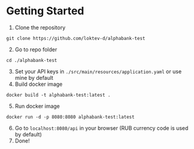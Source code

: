 # Getting Started

1. Clone the repository
```
git clone https://github.com/loktev-d/alphabank-test
 ```
2. Go to repo folder
```
cd ./alphabank-test
```
3. Set your API keys in `./src/main/resources/application.yaml` or use mine by default
4. Build docker image
```
docker build -t alphabank-test:latest .
```
5. Run docker image
```
docker run -d -p 8080:8080 alphabank-test:latest
```
6. Go to `localhost:8080/api` in your browser (RUB currency code is used by default)
7. Done!
